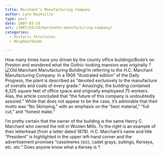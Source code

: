 ```yaml
---
title: Marchant’s Manufacturing Company
author: Lynn Rainville
type: post
date: 2007-03-19
url: /2007/03/19/marchants-manufacturing-company/
categories:
  - Historic Structures
  - Neighborhoods

---
```

How many times have you driven by the county office buildings/Bodo&#8217;s on Preston and wondered what the Gothic-looking mansion was originally ? ![Old Marchant Manufacturing Building][1]I&#8217;m referring to the H.C. Marchant Manufacturing Company. In a 1906 &#8220;illustrated edition&#8221; of the Daily Progress, the plant is described as &#8220;devoted exclusively to the manufacture of overalls and coats of every grade.&#8221; Amazingly, the building contained 6,325 square feet of office space and originally employeed 75 workers. Alas, the article concluded that &#8220;the future of this company is undoubtedly assured.&#8221; While that does not appear to be the case, it&#8217;s admirable that their motto was &#8220;No Skimping,&#8221; with an emphasis on the &#8220;best material,&#8221; &#8220;full cut,&#8221; and &#8220;honest make.&#8221;

[](http://www.locohistory.org/blog/?attachment_id=81)
  
I&#8217;m pretty certain that the owner of the building is the same Henry C. Marchant who owned the mill in Woolen Mills. To the right is an example of their letterhead (from a letter dated 1878). H.C. Marchant&#8217;s name and title &#8220;President&#8221; is highlighted in the upper left-hand corner and the advertisement promises &#8220;cassimeres (sic), cadet grays, suitings, Kerseys, etc. etc.&#8221; Does anyone know what a Kersey is ?

 [1]: http://www.locohistory.org/blog/wp-content/uploads/2007/03/marchantbldg.jpg
